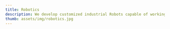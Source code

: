 ```yaml
---
title: Robotics
description: We develop customized industrial Robots capable of working consistently difficult jobs. Currently we are testing the first prototype for a client. We will soon offer this service at large scale.
thumb: assets/img/robotics.jpg
---
```

